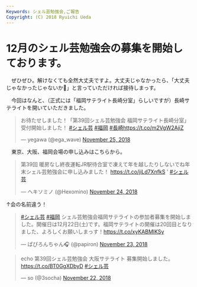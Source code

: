 ```yaml
---
Keywords: シェル芸勉強会,ご報告
Copyright: (C) 2018 Ryuichi Ueda
---
```


# 12月のシェル芸勉強会の募集を開始しております。

　ぜひぜひ。解けなくても全然大丈夫ですよ。大丈夫じゃなかったら、「大丈夫じゃなかったじゃないか💢」と言っていただければ接待しまっす。

　今回はなんと、（正式には「福岡サテライト長崎分室」らしいですが）長崎サテライトを開いていただきました。

<blockquote class="twitter-tweet" data-partner="tweetdeck"><p lang="ja" dir="ltr">お待たせしました！「第39回シェル芸勉強会 福岡サテライト長崎分室」受付開始しました！ <a href="https://twitter.com/hashtag/%E3%82%B7%E3%82%A7%E3%83%AB%E8%8A%B8?src=hash&amp;ref_src=twsrc%5Etfw">#シェル芸</a> <a href="https://twitter.com/hashtag/%E7%A6%8F%E5%B2%A1?src=hash&amp;ref_src=twsrc%5Etfw">#福岡</a> <a href="https://twitter.com/hashtag/%E9%95%B7%E5%B4%8E?src=hash&amp;ref_src=twsrc%5Etfw">#長崎</a><a href="https://t.co/m2VgW2AjiZ">https://t.co/m2VgW2AjiZ</a></p>&mdash; yegawa (@ega_wave) <a href="https://twitter.com/ega_wave/status/1066543402064347136?ref_src=twsrc%5Etfw">November 25, 2018</a></blockquote>
<script async src="https://platform.twitter.com/widgets.js" charset="utf-8"></script>


　東京、大阪、福岡会場の申し込みはこちらから。

<blockquote class="twitter-tweet" data-partner="tweetdeck"><p lang="ja" dir="ltr">第39回 暖房なし終夜運転JR駅待合室で凍えて年を越したりしないでね年末シェル芸勉強会に申し込みました！ <a href="https://t.co/jiLd7XnfkS">https://t.co/jiLd7XnfkS</a> &#39; <a href="https://twitter.com/hashtag/%E3%82%B7%E3%82%A7%E3%83%AB%E8%8A%B8?src=hash&amp;ref_src=twsrc%5Etfw">#シェル芸</a></p>&mdash; ヘキソミノ (@Hexomino) <a href="https://twitter.com/Hexomino/status/1066201736312840193?ref_src=twsrc%5Etfw">November 24, 2018</a></blockquote>

↑会の名前違う！


<blockquote class="twitter-tweet" data-partner="tweetdeck"><p lang="ja" dir="ltr"><a href="https://twitter.com/hashtag/%E3%82%B7%E3%82%A7%E3%83%AB%E8%8A%B8?src=hash&amp;ref_src=twsrc%5Etfw">#シェル芸</a> <a href="https://twitter.com/hashtag/%E7%A6%8F%E5%B2%A1?src=hash&amp;ref_src=twsrc%5Etfw">#福岡</a> シェル芸勉強会福岡サテライトの参加者募集を開始しました。開催日は12月22日(土)です。福岡サテライトの開催は20回目となりました、よろしくお願いしまっす！<a href="https://t.co/xyKABMlKSy">https://t.co/xyKABMlKSy</a></p>&mdash; ぱぴろんちゃん🎧 (@papiron) <a href="https://twitter.com/papiron/status/1065885226344169472?ref_src=twsrc%5Etfw">November 23, 2018</a></blockquote>

<blockquote class="twitter-tweet" data-partner="tweetdeck"><p lang="ja" dir="ltr">echo 第39回シェル芸勉強会 大阪サテライト 募集開始しました。 <a href="https://t.co/BT0GgXDbyD">https://t.co/BT0GgXDbyD</a> <a href="https://twitter.com/hashtag/%E3%82%B7%E3%82%A7%E3%83%AB%E8%8A%B8?src=hash&amp;ref_src=twsrc%5Etfw">#シェル芸</a></p>&mdash; so (@3socha) <a href="https://twitter.com/3socha/status/1065552559736152064?ref_src=twsrc%5Etfw">November 22, 2018</a></blockquote>

